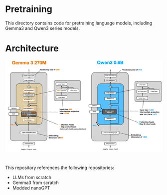 # Pretraining

This directory contains code for pretraining language models, including Gemma3 and Qwen3 series models.

# Architecture

![Architecture Diagram](./asset/gemma3-vs-qwen3.webp)

# 
This repository references the following repositories:
- LLMs from scratch
- Gemma3 from scratch
- Modded nanoGPT